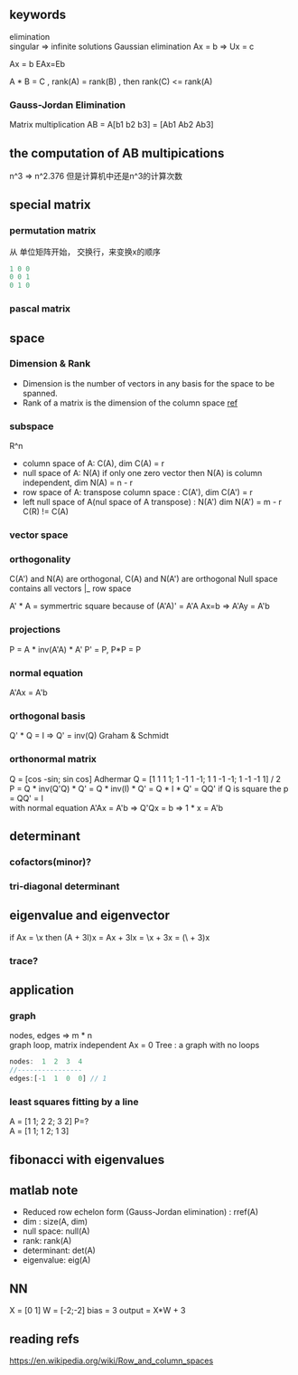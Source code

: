 ## keywords
elimination  
singular => infinite solutions
Gaussian elimination
Ax = b => Ux = c

Ax = b
EAx=Eb  

A * B = C , rank(A) = rank(B) , then rank(C) <= rank(A)

### Gauss-Jordan Elimination
Matrix multiplication AB = A[b1 b2 b3] = [Ab1 Ab2 Ab3] 

##  the computation of AB multipications
n^3 => n^2.376
但是计算机中还是n^3的计算次数
## special matrix
### permutation matrix
从 单位矩阵开始， 交换行，来变换x的顺序
```js
1 0 0
0 0 1 
0 1 0
```
### pascal matrix

## space
### Dimension & Rank
- Dimension is the number of vectors in any basis for the space to be spanned. 
- Rank of a matrix is the dimension of the column space 
[ref](http://www.math.drexel.edu/~jwd25/LA_FALL_06/lectures/lecture4B.html)  

### subspace
R^n
- column space of A: C(A), dim C(A) = r  
- null space of A: N(A)  if only one zero vector then N(A) is column independent, dim N(A) = n - r  
- row space of A: transpose column space : C(A'), dim C(A') = r
- left null space of A(nul space of A transpose) : N(A')  dim N(A') = m - r
C(R) != C(A)   

### vector space  

### orthogonality  
C(A') and N(A) are orthogonal, C(A) and N(A') are orthogonal
Null space contains all vectors |_ row space  

A' * A = symmertric square because of  (A'A)' = A'A
Ax=b => A'Ay = A'b  

### projections  
P = A * inv(A'A) * A'
P' = P, P*P = P

### normal equation
A'Ax = A'b

### orthogonal basis
Q' * Q = I => Q' = inv(Q)
Graham & Schmidt

### orthonormal matrix
Q = [cos -sin; sin cos]
Adhermar Q = [1 1 1 1; 1 -1 1 -1; 1 1 -1 -1; 1 -1 -1 1] / 2  
P = Q * inv(Q'Q) * Q' = Q * inv(I) * Q' = Q * I * Q' = QQ'
if Q is square the p = QQ' = I  
with normal equation A'Ax = A'b => Q'Qx = b => 1 * x = A'b  

## determinant

### cofactors(minor)?

### tri-diagonal determinant

## eigenvalue and eigenvector
if Ax = \x  then (A + 3I)x = Ax + 3Ix = \x + 3x = (\ + 3)x


### trace?

## application
### graph 
nodes, edges => m * n  
graph loop, matrix independent 
Ax = 0
Tree : a graph with no loops
```js
nodes:  1  2  3  4
//----------------
edges:[-1  1  0  0] // 1
```

### least squares fitting by a line
A = [1 1; 2 2; 3 2] P=?  
A = [1 1; 1 2; 1 3]

## fibonacci with eigenvalues


## matlab note
- Reduced row echelon form (Gauss-Jordan elimination) : rref(A)  
- dim : size(A, dim)  
- null space: null(A)  
- rank: rank(A)  
- determinant: det(A) 
- eigenvalue: eig(A)

## NN
X = [0 1]
W = [-2;-2]
bias = 3
output = X*W + 3 


## reading refs
https://en.wikipedia.org/wiki/Row_and_column_spaces